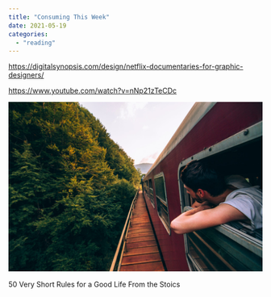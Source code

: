 ```yaml
---
title: "Consuming This Week"
date: 2021-05-19
categories: 
  - "reading"
---
```


https://digitalsynopsis.com/design/netflix-documentaries-for-graphic-designers/

https://www.youtube.com/watch?v=nNp21zTeCDc

![](images/1*CEY1530Du_vYzIz60LIYnA.jpeg)

50 Very Short Rules for a Good Life From the Stoics
